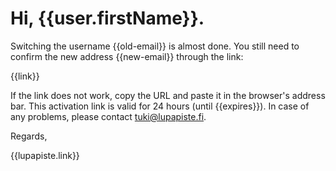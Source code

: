# Hi, {{user.firstName}}. 

Switching the username {{old-email}} is almost done. You still need to
confirm the new address {{new-email}} through the link:

{{link}}

If the link does not work, copy the URL and paste it in the browser's
address bar. This activation link is valid for 24 hours (until
{{expires}}). In case of any problems, please contact
tuki@lupapiste.fi.

Regards,

{{lupapiste.link}} 
